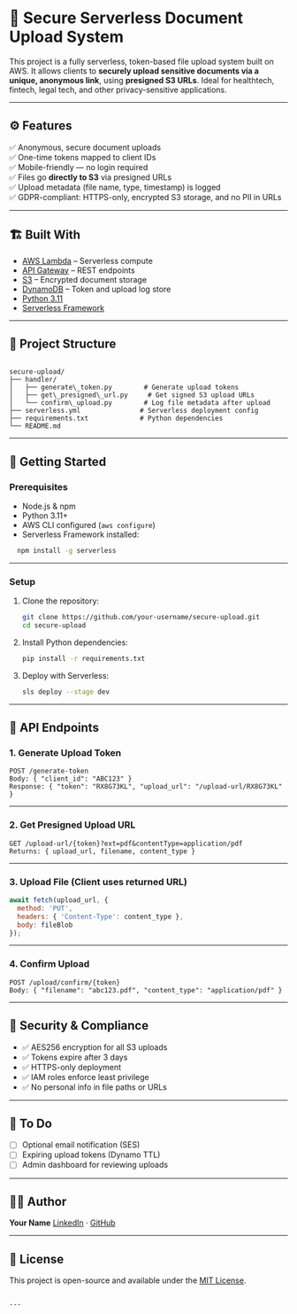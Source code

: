 
# 🔐 Secure Serverless Document Upload System

This project is a fully serverless, token-based file upload system built on AWS. It allows clients to **securely upload sensitive documents via a unique, anonymous link**, using **presigned S3 URLs**. Ideal for healthtech, fintech, legal tech, and other privacy-sensitive applications.

---

## ⚙️ Features

✅ Anonymous, secure document uploads  
✅ One-time tokens mapped to client IDs  
✅ Mobile-friendly — no login required  
✅ Files go **directly to S3** via presigned URLs  
✅ Upload metadata (file name, type, timestamp) is logged  
✅ GDPR-compliant: HTTPS-only, encrypted S3 storage, and no PII in URLs

---

## 🏗️ Built With

- [AWS Lambda](https://aws.amazon.com/lambda/) – Serverless compute
- [API Gateway](https://aws.amazon.com/api-gateway/) – REST endpoints
- [S3](https://aws.amazon.com/s3/) – Encrypted document storage
- [DynamoDB](https://aws.amazon.com/dynamodb/) – Token and upload log store
- [Python 3.11](https://www.python.org/)
- [Serverless Framework](https://www.serverless.com/)

---

## 📁 Project Structure

```

secure-upload/
├── handler/
│   ├── generate\_token.py        # Generate upload tokens
│   ├── get\_presigned\_url.py     # Get signed S3 upload URLs
│   └── confirm\_upload.py        # Log file metadata after upload
├── serverless.yml               # Serverless deployment config
├── requirements.txt             # Python dependencies
└── README.md

````

---

## 🚀 Getting Started

### Prerequisites

- Node.js & npm
- Python 3.11+
- AWS CLI configured (`aws configure`)
- Serverless Framework installed:
```bash
  npm install -g serverless
```

---

### Setup

1. Clone the repository:

   ```bash
   git clone https://github.com/your-username/secure-upload.git
   cd secure-upload
   ```

2. Install Python dependencies:

   ```bash
   pip install -r requirements.txt
   ```

3. Deploy with Serverless:

   ```bash
   sls deploy --stage dev
   ```

---

## 🧪 API Endpoints

### 1. Generate Upload Token

```
POST /generate-token
Body: { "client_id": "ABC123" }
Response: { "token": "RX8G73KL", "upload_url": "/upload-url/RX8G73KL" }
```

---

### 2. Get Presigned Upload URL

```
GET /upload-url/{token}?ext=pdf&contentType=application/pdf
Returns: { upload_url, filename, content_type }
```

---

### 3. Upload File (Client uses returned URL)

```js
await fetch(upload_url, {
  method: 'PUT',
  headers: { 'Content-Type': content_type },
  body: fileBlob
});
```

---

### 4. Confirm Upload

```
POST /upload/confirm/{token}
Body: { "filename": "abc123.pdf", "content_type": "application/pdf" }
```

---

## 🔐 Security & Compliance

* ✅ AES256 encryption for all S3 uploads
* ✅ Tokens expire after 3 days
* ✅ HTTPS-only deployment
* ✅ IAM roles enforce least privilege
* ✅ No personal info in file paths or URLs

---

## 📌 To Do

* [ ] Optional email notification (SES)
* [ ] Expiring upload tokens (Dynamo TTL)
* [ ] Admin dashboard for reviewing uploads

---

## 🧑‍💻 Author

**Your Name**
[LinkedIn](https://www.linkedin.com/in/yourprofile) · [GitHub](https://github.com/your-username)

---

## 📝 License

This project is open-source and available under the [MIT License](LICENSE).

```

---

